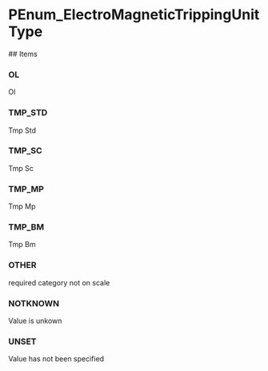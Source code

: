 # PEnum_ElectroMagneticTrippingUnitType

<!-- end of definition -->## Items

### OL
Ol

### TMP_STD
Tmp  Std

### TMP_SC
Tmp  Sc

### TMP_MP
Tmp  Mp

### TMP_BM
Tmp  Bm

### OTHER
required category not on scale

### NOTKNOWN
Value is unkown

### UNSET
Value has not been specified
